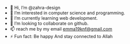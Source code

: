 - 👋 Hi, I’m @zahra-design
- 👀 I’m interested in computer science and programming.
- 🌱 I’m currently learning web development.
- 💞️ I’m looking to collaborate on github.
- 📫 reach me by my email emma19knf@gmail.com
- ⚡ Fun fact: Be happy And stay connected to Allah

<!---
zahra-design/zahra-design is a ✨ special ✨ repository because its `README.md` (this file) appears on your GitHub profile.
You can click the Preview link to take a look at your changes.
--->
